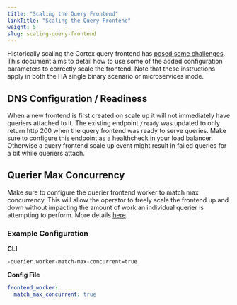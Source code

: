 ```yaml
---
title: "Scaling the Query Frontend"
linkTitle: "Scaling the Query Frontend"
weight: 5
slug: scaling-query-frontend
---
```


Historically scaling the Cortex query frontend has [posed some challenges](https://cortexmetrics.io/docs/proposals/scalable-query-frontend/).  This document aims to detail how to use some of the added configuration parameters to correctly scale the frontend.  Note that these instructions apply in both the HA single binary scenario or microservices mode.

## DNS Configuration / Readiness

When a new frontend is first created on scale up it will not immediately have queriers attached to it.  The existing endpoint `/ready` was updated to only return http 200 when the query frontend was ready to serve queries.  Make sure to configure this endpoint as a healthcheck in your load balancer.  Otherwise a query frontend scale up event might result in failed queries for a bit while queriers attach.

## Querier Max Concurrency

Make sure to configure the querier frontend worker to match max concurrency.  This will allow the operator to freely scale the frontend up and down without impacting the amount of work an individual querier is attempting to perform.  More details [here](https://cortexmetrics.io/docs/proposals/scalable-query-frontend/#dynamic-querier-concurrency).

### Example Configuration

**CLI**
```
-querier.worker-match-max-concurrent=true
```

**Config File**
```yaml
frontend_worker:
  match_max_concurrent: true
```